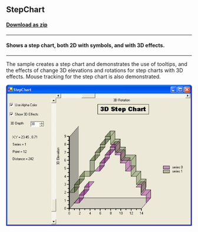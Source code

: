 ## StepChart
#### [Download as zip](https://grapecity.github.io/DownGit/#/home?url=https://github.com/GrapeCity/ComponentOne-WinForms-Samples/tree/master/NetFramework\Charts\VB\StepChart)
____
#### Shows a step chart, both 2D with symbols, and with 3D effects.
____
The sample creates a step chart and demonstrates the use of tooltips, and the effects of change 3D elevations and rotations for step charts with 3D effects.
Mouse tracking for the step chart is also demonstrated.

![screenshot](screenshot.png)
